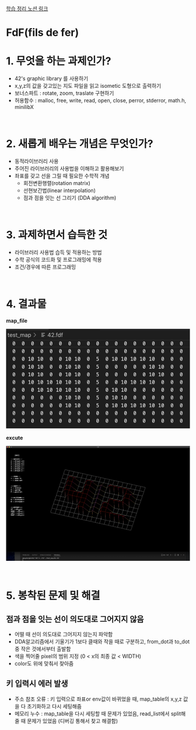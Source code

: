 [학습 정리 노션 링크](https://www.notion.so/FdF-fils-de-fer-2022-7-11-da55a0373acf472ba980ef2be924b28b)

# FdF(fils de fer)
# 1. 무엇을 하는 과제인가?
- 42's graphic library 를 사용하기
- x,y,z의 값을 갖고있는 지도 파일을 읽고 isometic 도형으로 출력하기
- 보너스파트 : rotate, zoom, traslate 구현하기
- 허용함수 : malloc, free, write, read, open, close, perror, stderror, math.h, minilibX

<br>

# 2. 새롭게 배우는 개념은 무엇인가?
- 동적라이브러리 사용
- 주어진 라이브러리의 사용법을 이해하고 활용해보기
- 좌표를 갖고 선을 그릴 때 필요한 수학적 개념
    - 회전변환행렬(rotation matrix)
    - 선현보간법(linear interpolation)
    - 점과 점을 잇는 선 그리기 (DDA algorithm)


<br>

# 3. 과제하면서 습득한 것
- 라이브러리 사용법 습득 및 적용하는 방법
- 수학 공식의 코드화 및 프로그래밍에 적용
- 조건/경우에 따른 프로그래밍

<br>


# 4. 결과물
**map_file**

![map_file](./screenshot/map_file.png)

**excute**

![excute](./screenshot/excute.png)

<br>

# 5. 봉착된 문제 및 해결
## 점과 점을 잇는 선이 의도대로 그어지지 않음
- 어떨 때 선이 의도대로 그어지지 않는지 파악함
- DDA알고리즘에서 기울기가 1보다 클때와 작을 때로 구분하고, from_dot과 to_dot 중 작은 것에서부터 출발함
- 색을 찍어줄 pixel의 범위 지정 (0 < x의 최종 값 < WIDTH)
- color도 위에 맞춰서 찾아줌
 
## 키 입력시 에러 발생
- 주소 참조 오류 : 키 입력으로 좌표or env값이 바뀌었을 때, map_table의 x,y,z 값을 다 초기화하고 다시 세팅해줌
- 메모리 누수 : map_table을 다시 세팅할 때 문제가 있었음, read_list에서 split해줄 때 문제가 있었음 (디버깅 통해서 찾고 해결함)
